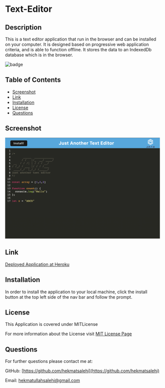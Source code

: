 # Text-Editor

## Description
This is a text editor application that run in the browser and can be installed on your computer. It is designed based on progressive web application criteria, and is able to function offline. It stores the data to an IndexedDb database which is in the browser.

![badge](https://img.shields.io/badge/license-MITLicense-brightgreen)

## Table of Contents
* [Screenshot](#Screenshot)
* [Link](#Link)
* [Installation](#Installation)
* [License](#License)
* [Questions](#Questions)
 
## Screenshot
![Text-Editor Screenshot](./client/src/images/text-editor.png)

## Link
[Deployed Application at Heroku](https://txeditor.herokuapp.com)

## Installation
In order to install the application to your local machine, click the install button at the top left side of the nav bar and follow the prompt.
## License
This Application is covered under MITLicense

For more information about the License visit [MIT License Page](https://choosealicense.com/licenses/mit/)
## Questions
For further questions please contact me at:

GitHub: [https://github.com/hekmatsalehi](https://github.com/hekmatsalehi)

Email: [hekmatullahsalehi@gmail.com](mailto:hekmatullahsalehi@gmail.com)